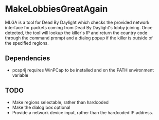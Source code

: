 # MakeLobbiesGreatAgain
MLGA is a tool for Dead By Daylight which checks the provided network interface for packets coming from Dead By Daylight's lobby joining. 
Once detected, the tool will lookup the killer's IP and return the country code through the command prompt and a dialog popup if the killer is outside of the specified regions.

## Dependencies
* pcap4j requires WinPCap to be installed and on the PATH environment variable

## TODO
* Make regions selectable, rather than hardcoded
* Make the dialog box optional
* Provide a network device input, rather than the hardcoded IP address.

